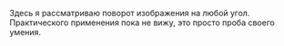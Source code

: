 Здесь я рассматриваю поворот изображения на любой угол. Практического применения пока не вижу, это просто проба своего умения.
